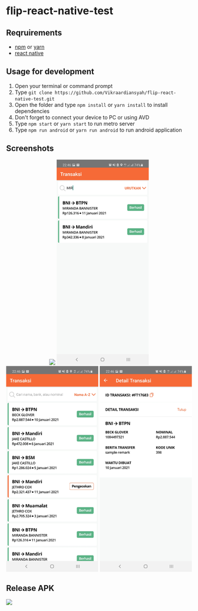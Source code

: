 # flip-react-native-test

## Reqruirements
* [npm](https://www.npmjs.com/get-npm) or [yarn](https://yarnpkg.com)
* [react native](https://reactnative.dev/docs/environment-setup)

## Usage for development
1. Open your terminal or command prompt
2. Type `git clone https://github.com/Vikraardiansyah/flip-react-native-test.git`
3. Open the folder and type `npm install` or `yarn install` to install dependencies
4. Don't forget to connect your device to PC or using AVD
5. Type `npm start` or `yarn start` to run metro server
6. Type `npm run android` or `yarn run android` to run android application

## Screenshots
<div align="center">
    <img width="250" src="./ss/home.jpg">
    <img width="250" src="./ss/search.jpg">
    <img width="250" src="./ss/sort.jpg">
    <img width="250" src="./ss/detail.jpg">
</div>

## Release APK
<a href="https://drive.google.com/file/d/12iUgAJN2Cmq1Ku0eSR4Yla7yBVH-c088/view?usp=sharing">
  <img src="https://img.shields.io/badge/Download%20on%20-Google%20Drive-blue.svg?style=popout&logo=google-drive"/>
</a>
